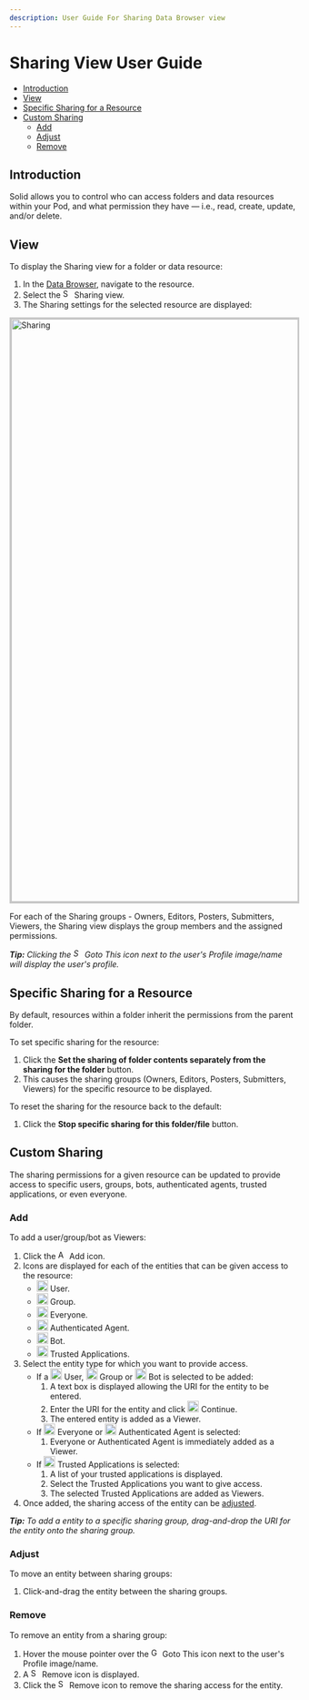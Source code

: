 ```yaml
---
description: User Guide For Sharing Data Browser view
---
```


# Sharing View User Guide

- [Introduction](#introduction)
- [View](#view)
- [Specific Sharing for a Resource](#specific-sharing-for-a-resource)
- [Custom Sharing](#custom-sharing)
  - [Add](#add)
  - [Adjust](#adjust)
  - [Remove](#remove)
  
## Introduction
Solid allows you to control who can access folders and data resources within your Pod, and what permission they have — i.e., read, create, update, and/or delete. 

## View
To display the Sharing view for a folder or data resource:
1. In the [Data Browser](https://github.com/solid/userguide/README.md), navigate to the resource.
2. Select the <img src="https://solid.github.io/solid-ui/src/icons/padlock-timbl.svg" alt="Sharing" width="16" > Sharing view.
3. The Sharing settings for the selected resource are displayed:

<img src="Sharing_View.png" alt="Sharing" width="1024" style="border: 1; border-style:solid; border-color: rgb(200,200,200)">

For each of the Sharing groups - Owners, Editors, Posters, Submitters, Viewers, the Sharing view displays the group members and the assigned permissions.

_**Tip:** Clicking the <img src="https://solid.github.io/solid-ui/src/originalIcons/go-to-this.png" alt="Sharing" width="16"> Goto This icon next to the user's Profile image/name will display the user's profile._

## Specific Sharing for a Resource
By default, resources within a folder inherit the permissions from the parent folder. 

To set specific sharing for the resource:
1. Click the **Set the sharing of folder contents separately from the sharing for the folder** button.
2. This causes the sharing groups (Owners, Editors, Posters, Submitters, Viewers) for the specific resource to be displayed.

To reset the sharing for the resource back to the default:
1. Click the **Stop specific sharing for this folder/file** button.

## Custom Sharing
The sharing permissions for a given resource can be updated to provide access to specific users, groups, bots, authenticated agents, trusted applications, or even everyone.

### Add
To add a user/group/bot as Viewers:
1. Click the <img src="https://solid.github.io/solid-ui/src/icons/noun_34653_green.svg" alt="Add" width="16" > Add icon.
2. Icons are displayed for each of the entities that can be given access to the resource:
    * <img src="https://solid.github.io/solid-ui/src/icons/noun_15059.svg" alt="User URI" width="20" > User.
    * <img src="https://solid.github.io/solid-ui/src/icons/noun_339237.svg" alt="Group URI" width="20" > Group.
    * <img src="https://solid.github.io/solid-ui/src/icons/noun_98053.svg" alt="Everyone" width="20" > Everyone.
    * <img src="https://solid.github.io/solid-ui/src/icons/noun_99101.svg" alt="Authenticated Agent" width="20" > Authenticated Agent.
    * <img src="https://solid.github.io/solid-ui/src/icons/noun_Robot_849764.svg" alt="Bot URI" width="20" > Bot.
    * <img src="https://solid.github.io/solid-ui/src/icons/noun_15177.svg" alt="Trusted Applications" width="20" > Trusted Applications.
3. Select the entity type for which you want to provide access.
    * If a <img src="https://solid.github.io/solid-ui/src/icons/noun_15059.svg" alt="User URI" width="20" > User, <img src="https://solid.github.io/solid-ui/src/icons/noun_339237.svg" alt="Group URI" width="20" > Group or <img src="https://solid.github.io/solid-ui/src/icons/noun_Robot_849764.svg" alt="Bot URI" width="20" > Bot is selected to be added:
        1. A text box is displayed allowing the URI for the entity to be entered.
        2. Enter the URI for the entity and click <img src="https://solid.github.io/solid-ui/src/icons/noun_1180158.svg" alt="Continue" width="20" > Continue.
        3. The entered entity is added as a Viewer.
    * If <img src="https://solid.github.io/solid-ui/src/icons/noun_98053.svg" alt="Everyone" width="20" > Everyone or <img src="https://solid.github.io/solid-ui/src/icons/noun_99101.svg" alt="Authenticated Agent" width="20" > Authenticated Agent is selected:
        1. Everyone or Authenticated Agent is immediately added as a Viewer.
    * If <img src="https://solid.github.io/solid-ui/src/icons/noun_15177.svg" alt="Trusted Applications" width="20" > Trusted Applications is selected:
        1. A list of your trusted applications is displayed.
        2. Select the Trusted Applications you want to give access.
        3. The selected Trusted Applications are added as Viewers.
4. Once added, the sharing access of the entity can be [adjusted](#Adjust).

_**Tip:** To add a entity to a specific sharing group, drag-and-drop the URI for the entity onto the sharing group._

### Adjust
To move an entity between sharing groups:
1. Click-and-drag the entity between the sharing groups.


### Remove
To remove an entity from a sharing group:
1. Hover the mouse pointer over the <img src="https://solid.github.io/solid-ui/src/originalIcons/go-to-this.png" alt="Goto This" width="16"> Goto This icon next to the user's Profile image/name.
2. A <img src="https://solid.github.io/solid-ui/src/icons/noun_2188_red.svg" alt="Sharing" width="16"> Remove icon is displayed. 
3. Click the <img src="https://solid.github.io/solid-ui/src/icons/noun_2188_red.svg" alt="Sharing" width="16"> Remove icon to remove the sharing access for the entity.
